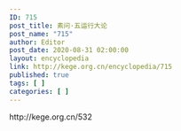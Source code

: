 ```yaml
---
ID: 715
post_title: 素问·五运行大论
post_name: "715"
author: Editor
post_date: 2020-08-31 02:00:00
layout: encyclopedia
link: http://kege.org.cn/encyclopedia/715
published: true
tags: [ ]
categories: [ ]
---
```

<p>http://kege.org.cn/532</p>

<!-- wp:paragraph -->
<p></p>
<!-- /wp:paragraph -->